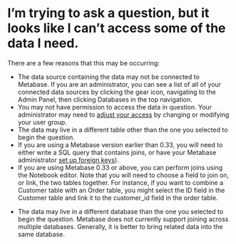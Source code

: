 # I’m trying to ask a question, but it looks like I can’t access some of the data I need.

There are a few reasons that this may be occurring:

- The data source containing the data may not be connected to Metabase. If you are an administrator, you can see a list of all of your connected data sources by clicking the gear icon, navigating to the Admin Panel, then clicking Databases in the top navigation. 
- You may not have permission to access the data in question. Your administrator may need to [adjust your access](../../administration-guide/05-setting-permissions.md) by changing or modifying your user group.
- The data may live in a different table other than the one you selected to begin the question. 
 - If you are using a Metabase version earlier than 0.33, you will need to either write a SQL query that contains joins, or have your Metabase administrator [set up foreign keys](../../administration-guide/03-metadata-editing.md)). 
 - If you are using Metabase 0.33 or above, you can perform joins using the Notebook editor. Note that you will need to choose a field to join on, or link, the two tables together. For instance, if you want to combine a Customer table with an Order table, you might select the ID field in the Customer table and link it to the customer_id field in the order table.
 
* The data may live in a different database than the one you selected to begin the question. Metabase does not currently support joining across multiple databases. Generally, it is better to bring related data into the same database.

